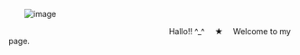   ![image](https://github.com/user-attachments/assets/4076fd02-a6f3-4c34-b340-e14080c65b2a)







                            Hallo!! ^_^  ★  Welcome to my page.



       
